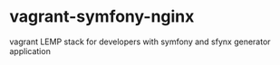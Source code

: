 # vagrant-symfony-nginx
vagrant LEMP stack for developers with symfony and sfynx generator application

